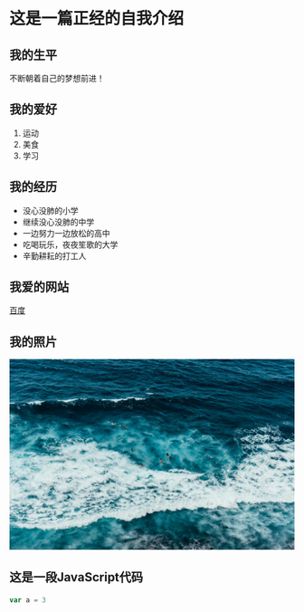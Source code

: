 # 这是一篇正经的自我介绍

## 我的生平

不断朝着自己的梦想前进！

## 我的爱好

1. 运动
2. 美食
3. 学习

## 我的经历
* 没心没肺的小学
* 继续没心没肺的中学
* 一边努力一边放松的高中
* 吃喝玩乐，夜夜笙歌的大学
* 辛勤耕耘的打工人

## 我爱的网站

[百度](https://www.baidu,com)

## 我的照片

![一张图片](1.jpeg)

## 这是一段JavaScript代码
```javascript
var a = 3
```
